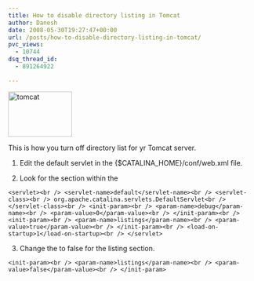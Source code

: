 ```yaml
---
title: How to disable directory listing in Tomcat
author: Danesh
date: 2008-05-30T19:27:47+00:00
url: /posts/how-to-disable-directory-listing-in-tomcat/
pvc_views:
  - 10744
dsq_thread_id:
  - 891264922

---
```

[<img loading="lazy" class="alignnone size-medium wp-image-591" title="tomcat" src="/wp-content/uploads/2008/05/tomcat1.gif" alt="tomcat" width="130" height="92" />][1]

This is how you turn off directory list for yr Tomcat server.

1. Edit the default servlet in the {$CATALINA_HOME}/conf/web.xml file.

2. Look for the <init-param> section within the <servlet section>

`<servlet><br />
<servlet-name>default</servlet-name><br />
<servlet-class><br />
org.apache.catalina.servlets.DefaultServlet<br />
</servlet-class><br />
<init-param><br />
<param-name>debug</param-name><br />
<param-value>0</param-value><br />
</init-param><br />
<init-param><br />
<param-name>listings</param-name><br />
<param-value>true</param-value><br />
</init-param><br />
<load-on-startup>1</load-on-startup><br />
</servlet>`

3. Change the <param-value> to false for the <param-name>listing</param-name> section.

`<init-param><br />
<param-name>listings</param-name><br />
<param-value>false</param-value><br />
</init-param>`

 [1]: /wp-content/uploads/2008/05/tomcat1.gif